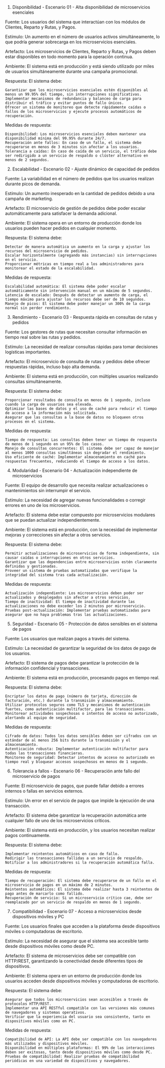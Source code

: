 1. Disponibilidad - Escenario 01 - Alta disponibilidad de microservicios esenciales

Fuente: Los usuarios del sistema que interactúan con los módulos de Clientes, Reparto y Rutas, y Pagos.

Estímulo: Un aumento en el número de usuarios activos simultáneamente, lo que podría generar sobrecarga en los microservicios esenciales.

Artefacto: Los microservicios de Clientes, Reparto y Rutas, y Pagos deben estar disponibles en todo momento para la operación continua.

Ambiente: El sistema está en producción y está siendo utilizado por miles de usuarios simultáneamente durante una campaña promocional.

Respuesta: El sistema debe:

    Garantizar que los microservicios esenciales estén disponibles al menos un 99.95% del tiempo, sin interrupciones significativas.
    Implementar mecanismos de redundancia y balanceo de carga para distribuir el tráfico y evitar puntos de fallo únicos.
    Ofrecer un sistema de monitoreo que detecte rápidamente caídas o fallos de los microservicios y ejecute procesos automáticos de recuperación.

Medidas de respuesta:

    Disponibilidad: Los microservicios esenciales deben mantener una disponibilidad mínima del 99.95% durante 24/7.
    Recuperación ante fallos: En caso de un fallo, el sistema debe recuperarse en menos de 3 minutos sin afectar a los usuarios.
    Tolerancia a caídas: En caso de caída de un servicio, el tráfico debe ser redirigido a un servicio de respaldo o clúster alternativo en menos de 2 segundos.

2. Escalabilidad - Escenario 02 - Ajuste dinámico de capacidad de pedidos

Fuente: La variabilidad en el número de pedidos que los usuarios realizan durante picos de demanda.

Estímulo: Un aumento inesperado en la cantidad de pedidos debido a una campaña de marketing.

Artefacto: El microservicio de gestión de pedidos debe poder escalar automáticamente para satisfacer la demanda adicional.

Ambiente: El sistema opera en un entorno de producción donde los usuarios pueden hacer pedidos en cualquier momento.

Respuesta: El sistema debe:

    Detectar de manera automática un aumento en la carga y ajustar los recursos del microservicio de pedidos.
    Escalar horizontalmente (agregando más instancias) sin interrupciones en el servicio.
    Proporcionar métricas en tiempo real a los administradores para monitorear el estado de la escalabilidad.

Medidas de respuesta:

    Escalabilidad automática: El sistema debe poder escalar automáticamente sin intervención manual en un máximo de 5 segundos.
    Latencia de escalado: Después de detectar un aumento de carga, el tiempo máximo para ajustar los recursos debe ser de 10 segundos.
    Manejo de picos: El sistema debe poder manejar un 300% de la carga normal sin perder rendimiento.

3. Rendimiento - Escenario 03 - Respuesta rápida en consultas de rutas y pedidos

Fuente: Los gestores de rutas que necesitan consultar información en tiempo real sobre las rutas y pedidos.

Estímulo: La necesidad de realizar consultas rápidas para tomar decisiones logísticas importantes.

Artefacto: El microservicio de consulta de rutas y pedidos debe ofrecer respuestas rápidas, incluso bajo alta demanda.

Ambiente: El sistema está en producción, con múltiples usuarios realizando consultas simultáneamente.

Respuesta: El sistema debe:

    Proporcionar resultados de consulta en menos de 1 segundo, incluso cuando la carga de usuarios sea elevada.
    Optimizar las bases de datos y el uso de caché para reducir el tiempo de acceso a la información más solicitada.
    Asegurar que las consultas a la base de datos no bloqueen otros procesos en el sistema.

Medidas de respuesta:

    Tiempo de respuesta: Las consultas deben tener un tiempo de respuesta de menos de 1 segundo en un 95% de los casos.
    Manejo de consultas concurrentes: El sistema debe ser capaz de manejar al menos 1000 consultas simultáneas sin degradar el rendimiento.
    Uso eficiente de caché: Implementar almacenamiento en caché para respuestas frecuentes, reduciendo el tiempo de acceso a los datos.

4. Modularidad - Escenario 04 - Actualización independiente de microservicios

Fuente: El equipo de desarrollo que necesita realizar actualizaciones o mantenimientos sin interrumpir el servicio.

Estímulo: La necesidad de agregar nuevas funcionalidades o corregir errores en uno de los microservicios.

Artefacto: El sistema debe estar compuesto por microservicios modulares que se puedan actualizar independientemente.

Ambiente: El sistema está en producción, con la necesidad de implementar mejoras y correcciones sin afectar a otros servicios.

Respuesta: El sistema debe:

    Permitir actualizaciones de microservicios de forma independiente, sin causar caídas o interrupciones en otros servicios.
    Garantizar que las dependencias entre microservicios estén claramente definidas y gestionadas.
    Proveer un sistema de pruebas automatizadas que verifique la integridad del sistema tras cada actualización.

Medidas de respuesta:

    Actualización independiente: Los microservicios deben poder ser actualizados y desplegados sin afectar a otros servicios.
    Tiempo de inactividad: El tiempo de inactividad durante las actualizaciones no debe exceder los 2 minutos por microservicio.
    Pruebas post-actualización: Implementar pruebas automatizadas para asegurar que no haya problemas tras las actualizaciones.

5. Seguridad - Escenario 05 - Protección de datos sensibles en el sistema de pagos

Fuente: Los usuarios que realizan pagos a través del sistema.

Estímulo: La necesidad de garantizar la seguridad de los datos de pago de los usuarios.

Artefacto: El sistema de pagos debe garantizar la protección de la información confidencial y transacciones.

Ambiente: El sistema está en producción, procesando pagos en tiempo real.

Respuesta: El sistema debe:

    Encriptar los datos de pago (número de tarjeta, dirección de facturación, etc.) durante la transmisión y almacenamiento.
    Utilizar protocolos seguros como TLS y mecanismos de autenticación fuertes, como autenticación multifactor, para las transacciones.
    Monitorear actividades sospechosas o intentos de acceso no autorizado, alertando al equipo de seguridad.

Medidas de respuesta:

    Cifrado de datos: Todos los datos sensibles deben ser cifrados con un estándar de al menos 256 bits durante la transmisión y el almacenamiento.
    Autenticación robusta: Implementar autenticación multifactor para todas las transacciones financieras.
    Monitoreo de seguridad: Detectar intentos de acceso no autorizado en tiempo real y bloquear accesos sospechosos en menos de 1 segundo.

6. Tolerancia a fallos - Escenario 06 - Recuperación ante fallo del microservicio de pagos

Fuente: El microservicio de pagos, que puede fallar debido a errores internos o fallas en servicios externos.

Estímulo: Un error en el servicio de pagos que impide la ejecución de una transacción.

Artefacto: El sistema debe garantizar la recuperación automática ante cualquier fallo de uno de los microservicios críticos.

Ambiente: El sistema está en producción, y los usuarios necesitan realizar pagos continuamente.

Respuesta: El sistema debe:

    Implementar reintentos automáticos en caso de fallo.
    Redirigir las transacciones fallidas a un servicio de respaldo.
    Notificar a los administradores si la recuperación automática falla.

Medidas de respuesta:

    Tiempo de recuperación: El sistema debe recuperarse de un fallo en el microservicio de pagos en un máximo de 2 minutos.
    Reintentos automáticos: El sistema debe realizar hasta 3 reintentos de pago antes de marcarlo como fallido.
    Recuperación de servicio: Si un microservicio crítico cae, debe ser reemplazado por un servicio de respaldo en menos de 1 segundo.

7. Compatibilidad - Escenario 07 - Acceso a microservicios desde dispositivos móviles y PC

Fuente: Los usuarios finales que acceden a la plataforma desde dispositivos móviles o computadoras de escritorio.

Estímulo: La necesidad de asegurar que el sistema sea accesible tanto desde dispositivos móviles como desde PC.

Artefacto: El sistema de microservicios debe ser compatible con HTTP/REST, garantizando la conectividad desde diferentes tipos de dispositivos.

Ambiente: El sistema opera en un entorno de producción donde los usuarios acceden desde dispositivos móviles y computadoras de escritorio.

Respuesta: El sistema debe:

    Asegurar que todos los microservicios sean accesibles a través de protocolos HTTP/REST.
    Implementar una API RESTful compatible con las versiones más comunes de navegadores y sistemas operativos.
    Verificar que la experiencia del usuario sea consistente, tanto en dispositivos móviles como en PC.

Medidas de respuesta:

    Compatibilidad de API: La API debe ser compatible con los navegadores más utilizados y dispositivos móviles.
    Disponibilidad en múltiples plataformas: El 99% de las interacciones deben ser exitosas, tanto desde dispositivos móviles como desde PC.
    Pruebas de compatibilidad: Realizar pruebas de compatibilidad periódicas en una variedad de dispositivos y navegadores.